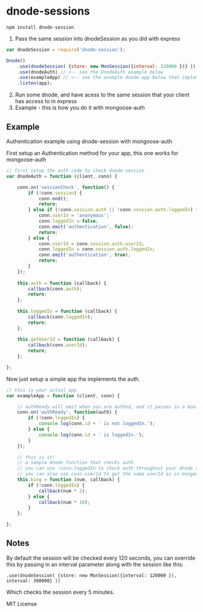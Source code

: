dnode-sessions
==============

    npm install dnode-session

1. Pass the same session into dnodeSession as you did with express

```javascript
var dnodeSession = require('dnode-session');

Dnode()
    .use(dnodeSession( {store: new MonSession({interval: 120000 })} )) // <-- use the same as your express app
    .use(dnodeAuth) // <-- see the DnodeAuth example below
    .use(exampleApp) // <-- see the example dnode app below that implements dnode-session
    .listen(app);
````

2. Run some dnode, and have acess to the same session that your client has access to in express
3. Example - this is how you do it with mongoose-auth

Example
-------
Authentication example using dnode-session with mongoose-auth

First setup an Authentication method for your app, this one works for mongoose-auth

```javascript
// first setup the auth code to check dnode-session
var dnodeAuth = function (client, conn) {

    conn.on('sessionCheck', function() {
        if (!conn.session) {
            conn.end();
            return;
        } else if (!conn.session.auth || !conn.session.auth.loggedIn) {
            conn.userId = 'anonymous';
            conn.loggedIn = false;
            conn.emit('authentication', false);
            return;
        } else {
            conn.userId = conn.session.auth.userId;
            conn.loggedIn = conn.session.auth.loggedIn;
            conn.emit('authentication', true);
            return;
        }
    });
    
    this.auth = function (callback) {
        callback(conn.auth);
        return;
    };
    
    this.loggedIn = function (callback) {
        callback(conn.loggedIn);
        return;
    };
    
    this.getUserId = function (callback) {
        callback(conn.userId);
        return;
    };

};
````

Now just setup a simple app the implements the auth.

```javascript
// this is your actual app
var exampleApp = function (client, conn) {

    // authReady will emit when you are authed, and it passes in a boolean
    conn.on('authReady', function(auth) {
        if (!conn.loggedIn) {
            console.log(conn.id + ' is not loggedIn.');
        } else {
            console.log(conn.id + ' is loggedIn.');
        }
    });	

    // this is it!
    // a sample dnode function that checks auth
    // you can use !conn.loggedIn to check auth throughout your dnode app
    // you can also use conn.userId to get the same userId as in mongoose-auth
    this.bing = function (num, callback) {
        if (!conn.loggedIn) {
            callback(num * 2);
        } else {
            callback(num * 10);
        }
    };

};
````

Notes
-----

By default the session will be checked every 120 seconds, you can override this by passing 
in an interval parameter along with the session like this:

    .use(dnodeSession( {store: new MonSession({interval: 120000 }), interval: 300000} ))

Which checks the session every 5 minutes.

MIT License
